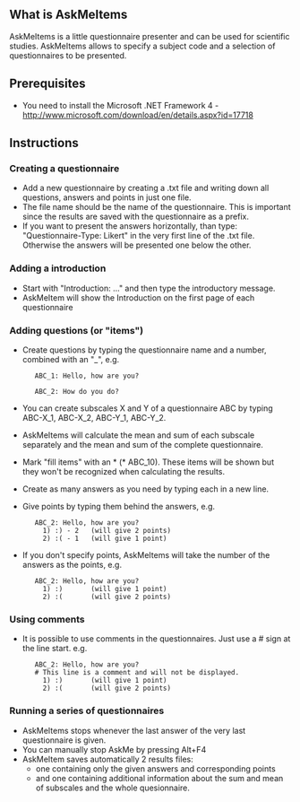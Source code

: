 ## What is AskMeItems

AskMeItems is a little questionnaire presenter and can be used for scientific studies. AskMeItems allows to specify a subject code and a selection of questionnaires to be presented.

## Prerequisites

* You need to install the Microsoft .NET Framework 4 - http://www.microsoft.com/download/en/details.aspx?id=17718

## Instructions

### Creating a questionnaire

* Add a new questionnaire by creating a .txt file and writing down all questions, answers and points in just one file.
* The file name should be the name of the questionnaire. This is important since the results are saved with the questionnaire as a prefix.
* If you want to present the answers horizontally, than type: "Questionnaire-Type: Likert" in the very first line of the .txt file.
    Otherwise the answers will be presented one below the other.

### Adding a introduction

* Start with "Introduction: ..." and then type the introductory message.
* AskMeItem will show the Introduction on the first page of each questionnaire

### Adding questions (or "items")

* Create questions by typing the questionnaire name and a number, combined with an "_", e.g. 

         ABC_1: Hello, how are you?
         
         ABC_2: How do you do?

* You can create subscales X and Y of a questionnaire ABC by typing ABC-X_1, ABC-X_2, ABC-Y_1, ABC-Y_2.
* AskMeItems will calculate the mean and sum of each subscale separately and the mean and sum of the complete questionnaire.
* Mark "fill items" with an * (* ABC_10). These items will be shown but they won't be recognized when calculating the results.
* Create as many answers as you need by typing each in a new line.
* Give points by typing them behind the answers, e.g. 

         ABC_2: Hello, how are you? 
           1) :) - 2   (will give 2 points)
           2) :( - 1   (will give 1 point)

* If you don't specify points, AskMeItems will take the number of the answers as the points, e.g. 

         ABC_2: Hello, how are you? 
           1) :)       (will give 1 point)
           2) :(       (will give 2 points)

### Using comments

* It is possible to use comments in the questionnaires. Just use a # sign at the line start. e.g.

         ABC_2: Hello, how are you? 
         # This line is a comment and will not be displayed.
           1) :)       (will give 1 point)
           2) :(       (will give 2 points)


### Running a series of questionnaires

* AskMeItems stops whenever the last answer of the very last questionnaire is given.
* You can manually stop AskMe by pressing Alt+F4
* AskMeItem saves automatically 2 results files:
  * one containing only the given answers and corresponding points
  * and one containing additional information about the sum and mean of subscales and the whole quesionnaire.